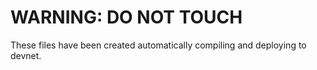 # WARNING: DO NOT TOUCH

These files have been created automatically compiling and deploying to devnet. 

